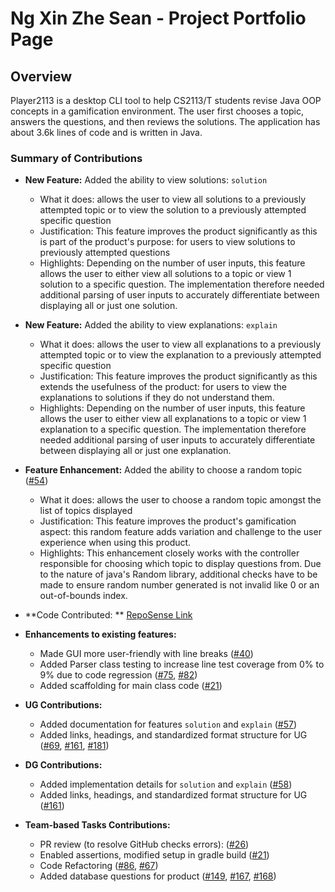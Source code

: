 # Ng Xin Zhe Sean - Project Portfolio Page

## Overview

Player2113 is a desktop CLI tool to help CS2113/T students revise Java OOP concepts in a gamification environment.
The user first chooses a topic, answers the questions, and then reviews the solutions.
The application has about 3.6k lines of code and is written in Java.

### Summary of Contributions

* **New Feature:** Added the ability to view solutions: `solution`
    * What it does: allows the user to view all solutions to a previously attempted topic or to view the solution to a
      previously attempted specific question
    * Justification: This feature improves the product significantly as this is part of the product's purpose: for
      users to view solutions to previously attempted questions
    * Highlights: Depending on the number of user inputs, this feature allows the user to either view all solutions to
      a topic or view 1 solution to a specific question. The implementation therefore needed additional parsing of user
      inputs to accurately differentiate between displaying all or just one solution.


* **New Feature:** Added the ability to view explanations: `explain`
    * What it does: allows the user to view all explanations to a previously attempted topic or to view the explanation
      to a previously attempted specific question
    * Justification: This feature improves the product significantly as this extends the usefulness of the product: for
      users to view the explanations to solutions if they do not understand them.
    * Highlights: Depending on the number of user inputs, this feature allows the user to either view all explanations
      to a topic or view 1 explanation to a specific question. The implementation therefore needed additional parsing of
      user inputs to accurately differentiate between displaying all or just one explanation.


* **Feature Enhancement:** Added the ability to choose a random
  topic ([#54](https://github.com/AY2324S2-CS2113-F15-1/tp/pull/54))
    * What it does: allows the user to choose a random topic amongst the list of topics displayed
    * Justification: This feature improves the product's gamification aspect: this random feature adds variation and
      challenge to the user experience when using this product.
    * Highlights: This enhancement closely works with the controller responsible for choosing which topic to display
      questions from. Due to the nature of java's Random library, additional checks have to be made to ensure random
      number generated is not invalid like 0 or an out-of-bounds index.


* **Code Contributed:
  ** [RepoSense Link](https://nus-cs2113-ay2324s2.github.io/tp-dashboard/?search=ngxzs&breakdown=true&sort=groupTitle%20dsc&sortWithin=title&since=2024-02-23&timeframe=commit&mergegroup=&groupSelect=groupByRepos&checkedFileTypes=docs~functional-code~test-code~other)


* **Enhancements to existing features:**
    * Made GUI more user-friendly with line breaks ([#40](https://github.com/AY2324S2-CS2113-F15-1/tp/pull/40/files))
    * Added Parser class testing to increase line test coverage from 0% to
      9% due to code
      regression ([#75](https://github.com/AY2324S2-CS2113-F15-1/tp/pull/75/files), [#82](https://github.com/AY2324S2-CS2113-F15-1/tp/pull/82/files))
    * Added scaffolding for main class code ([#21](https://github.com/AY2324S2-CS2113-F15-1/tp/pull/21/files))

<div style="page-break-after: always;"></div>

* **UG Contributions:**
    * Added documentation for features `solution`
      and `explain` ([#57](https://github.com/AY2324S2-CS2113-F15-1/tp/pull/86/files))
    * Added links, headings, and standardized format structure for
      UG ([#69](https://github.com/AY2324S2-CS2113-F15-1/tp/pull/69/files), [#161](https://github.com/AY2324S2-CS2113-F15-1/tp/pull/161/files), [#181](https://github.com/AY2324S2-CS2113-F15-1/tp/pull/181/files))


* **DG Contributions:**
    * Added implementation details for `solution`
      and `explain` ([#58](https://github.com/AY2324S2-CS2113-F15-1/tp/pull/58/files))
    * Added links, headings, and standardized format structure for
      UG ([#161](https://github.com/AY2324S2-CS2113-F15-1/tp/pull/161/files))


* **Team-based Tasks Contributions:**
    * PR review (to resolve GitHub checks errors): ([#26](https://github.com/AY2324S2-CS2113-F15-1/tp/issues/26))
    * Enabled assertions, modified setup in gradle
      build ([#21](https://github.com/AY2324S2-CS2113-F15-1/tp/pull/21/files))
    * Code
      Refactoring ([#86](https://github.com/AY2324S2-CS2113-F15-1/tp/pull/86/files), [#67](https://github.com/AY2324S2-CS2113-F15-1/tp/pull/67/files))
    * Added database questions for product ([#149](https://github.com/AY2324S2-CS2113-F15-1/tp/pull/149/files),
      [#167](https://github.com/AY2324S2-CS2113-F15-1/tp/pull/167/files),
      [#168](https://github.com/AY2324S2-CS2113-F15-1/tp/pull/168/files))
